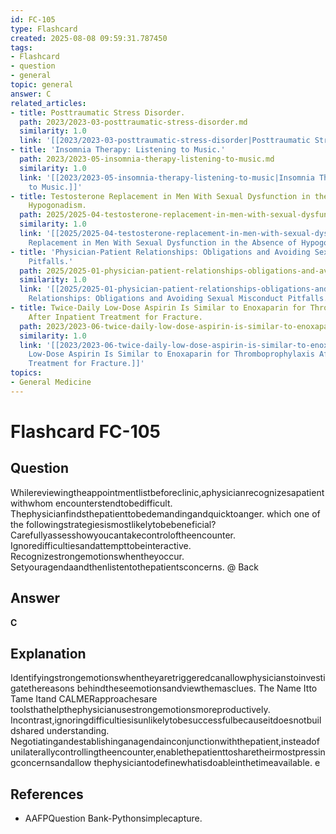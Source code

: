 ```yaml
---
id: FC-105
type: Flashcard
created: 2025-08-08 09:59:31.787450
tags:
- Flashcard
- question
- general
topic: general
answer: C
related_articles:
- title: Posttraumatic Stress Disorder.
  path: 2023/2023-03-posttraumatic-stress-disorder.md
  similarity: 1.0
  link: '[[2023/2023-03-posttraumatic-stress-disorder|Posttraumatic Stress Disorder.]]'
- title: 'Insomnia Therapy: Listening to Music.'
  path: 2023/2023-05-insomnia-therapy-listening-to-music.md
  similarity: 1.0
  link: '[[2023/2023-05-insomnia-therapy-listening-to-music|Insomnia Therapy: Listening
    to Music.]]'
- title: Testosterone Replacement in Men With Sexual Dysfunction in the Absence of
    Hypogonadism.
  path: 2025/2025-04-testosterone-replacement-in-men-with-sexual-dysfunction-in-t.md
  similarity: 1.0
  link: '[[2025/2025-04-testosterone-replacement-in-men-with-sexual-dysfunction-in-t|Testosterone
    Replacement in Men With Sexual Dysfunction in the Absence of Hypogonadism.]]'
- title: 'Physician-Patient Relationships: Obligations and Avoiding Sexual Misconduct
    Pitfalls.'
  path: 2025/2025-01-physician-patient-relationships-obligations-and-avoiding-sex.md
  similarity: 1.0
  link: '[[2025/2025-01-physician-patient-relationships-obligations-and-avoiding-sex|Physician-Patient
    Relationships: Obligations and Avoiding Sexual Misconduct Pitfalls.]]'
- title: Twice-Daily Low-Dose Aspirin Is Similar to Enoxaparin for Thromboprophylaxis
    After Inpatient Treatment for Fracture.
  path: 2023/2023-06-twice-daily-low-dose-aspirin-is-similar-to-enoxaparin-for-th.md
  similarity: 1.0
  link: '[[2023/2023-06-twice-daily-low-dose-aspirin-is-similar-to-enoxaparin-for-th|Twice-Daily
    Low-Dose Aspirin Is Similar to Enoxaparin for Thromboprophylaxis After Inpatient
    Treatment for Fracture.]]'
topics:
- General Medicine
---
```


# Flashcard FC-105

## Question

Whilereviewingtheappointmentlistbeforeclinic,aphysicianrecognizesapatientwithwhom encounterstendtobedifficult. Thephysicianfindsthepatienttobedemandingandquicktoanger. which one of the followingstrategiesismostlikelytobebeneficial? Carefullyassesshowyoucantakecontroloftheencounter. Ignoredifficultiesandattempttobeinteractive. Recognizestrongemotionswhentheyoccur. Setyouragendaandthenlistentothepatientsconcerns. @ Back

## Answer

**C**

## Explanation

Identifyingstrongemotionswhentheyaretriggeredcanallowphysicianstoinvestigatethereasons behindtheseemotionsandviewthemasclues. The Name Itto Tame Itand CALMERapproachesare toolsthathelpthephysicianusestrongemotionsmoreproductively. Incontrast,ignoringdifficultiesisunlikelytobesuccessfulbecauseitdoesnotbuildshared understanding. Negotiatingandestablishinganagendainconjunctionwiththepatient,insteadof unilaterallycontrollingtheencounter,enablethepatienttosharetheirmostpressingconcernsandallow thephysiciantodefinewhatisdoableinthetimeavailable. e

## References

- AAFPQuestion Bank-Pythonsimplecapture.

